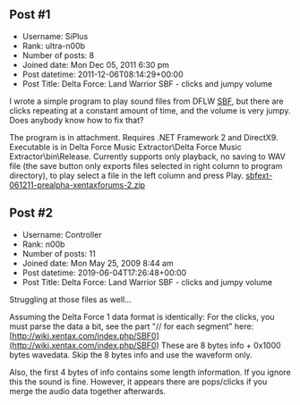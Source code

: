 ## Post #1
- Username: SiPlus
- Rank: ultra-n00b
- Number of posts: 8
- Joined date: Mon Dec 05, 2011 6:30 pm
- Post datetime: 2011-12-06T08:14:29+00:00
- Post Title: Delta Force: Land Warrior SBF - clicks and jumpy volume

I wrote a simple program to play sound files from DFLW [SBF](http://wiki.xentax.com/index.php?title=SBF0), but there are clicks repeating at a constant amount of time, and the volume is very jumpy. Does anybody know how to fix that?

The program is in attachment. Requires .NET Framework 2 and DirectX9. Executable is in Delta Force Music Extractor\Delta Force Music Extractor\bin\Release. Currently supports only playback, no saving to WAV file (the save button only exports files selected in right column to program directory), to play select a file in the left column and press Play.
[sbfext-061211-prealpha-xentaxforums-2.zip](https://xentaxbackup.github.io/file/4892_sbfext-061211-prealpha-xentaxforums-2.zip)
## Post #2
- Username: Controller
- Rank: n00b
- Number of posts: 11
- Joined date: Mon May 25, 2009 8:44 am
- Post datetime: 2019-06-04T17:26:48+00:00
- Post Title: Delta Force: Land Warrior SBF - clicks and jumpy volume

Struggling at those files as well...

Assuming the Delta Force 1 data format is identically:
For the clicks, you must parse the data a bit, see the part "// for each segment" here: [http://wiki.xentax.com/index.php/SBF0](http://wiki.xentax.com/index.php/SBF0)
These are 8 bytes info + 0x1000 bytes wavedata. Skip the 8 bytes info and use the waveform only.

Also, the first 4 bytes of info contains some length information. If you ignore this the sound is fine. However, it appears there are pops/clicks if you merge the audio data together afterwards.
